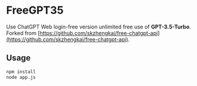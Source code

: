# FreeGPT35
Use ChatGPT Web login-free version unlimited free use of **GPT-3.5-Turbo**. Forked from [https://github.com/skzhengkai/free-chatgpt-api](https://github.com/skzhengkai/free-chatgpt-api).

## Usage
```bash
npm install
node app.js
```
